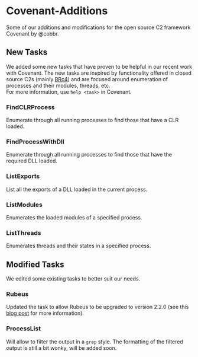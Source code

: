 # Covenant-Additions
Some of our additions and modifications for the open source C2 framework Covenant by @cobbr.

## New Tasks
We added some new tasks that have proven to be helpful in our recent work with Covenant. The new tasks are inspired by functionality offered in closed source C2s (mainly [BRc4](https://bruteratel.com/)) and are focused around enumeration of processes and their modules, threads, etc.  
For more information, use `help <task>` in Covenant.

### FindCLRProcess
Enumerate through all running processes to find those that have a CLR loaded.  

### FindProcessWithDll
Enumerate through all running processes to find those that have the required DLL loaded.

### ListExports
List all the exports of a DLL loaded in the current process.  

### ListModules
Enumerates the loaded modules of a specified process.  

### ListThreads
Enumerates threads and their states in a specified process.  

## Modified Tasks
We edited some existing tasks to better suit our needs.  

### Rubeus
Updated the task to allow Rubeus to be upgraded to version 2.2.0 (see this [blog post](https://avantguard.io/en/blog/how-to-update-rubeus-in-covenant) for more information).  
### ProcessList
Will allow to filter the output in a `grep` style. The formatting of the filtered output is still a bit wonky, will be added soon.
